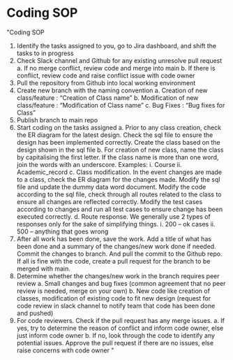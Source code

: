 # Coding SOP
"Coding SOP
1.	Identify the tasks assigned to you, go to Jira dashboard, and shift the tasks to in progress
2.	Check Slack channel and Github for any existing unresolve pull request
a.	If no merge conflict, review code and merge into main
b.	If there is conflict, review code and raise conflict issue with code owner 
3.	Pull the repository from Github into local working environment
4.	Create new branch with the naming convention
a.	Creation of new class/feature : “Creation of Class name”
b.	Modification of new class/feature : “Modification of Class name”
c.	Bug Fixes : “Bug fixes for Class”
5.	Publish branch to main repo
6.	Start coding on the tasks assigned
a.	Prior to any class creation, check the ER diagram for the latest design. Check the sql file to ensure the design has been implemented correctly. Create the class based on the design shown in the sql file
b.	For creation of new class, name the class by capitalising the first letter. If the class name is more than one word, join the words with an underscore. Examples:
i.	Course
ii.	Academic_record
c.	Class modification. In the event changes are made to a class, check the ER diagram for the changes made. Modify the sql file and update the dummy data word document. Modify the code according to the sql file, check through all routes related to the class to ensure all changes are reflected correctly. Modify the test cases according to changes and run all test cases to ensure change has been executed correctly.
d.	Route response. We generally use 2 types of responses only for the sake of simplifying things.
i.	200 – ok cases
ii.	500 – anything that goes wrong
7.	After all work has been done, save the work. Add a title of what has been done and a summary of the changes/new work done if needed. Commit the changes to branch. And pull the commit to the Github repo. If all is fine with the code, create a pull request for the branch to be merged with main. 
8.	Determine whether the changes/new work in the branch requires peer review
a.	Small changes and bug fixes (common agreement that no peer review is needed, merge on your own)
b.	New code like creation of classes, modification of existing code to fit new design (request for code review in slack channel to notify team that code has been done and pushed)
9.	For code reviewers. Check if the pull request has any merge issues.
a.	If yes, try to determine the reason of conflict and inform code owner, else just inform code owner
b.	If no, look through the code to identify any potential issues. Approve the pull request if there are no issues, else raise concerns with code owner
" 
